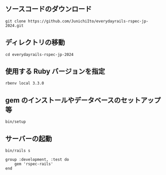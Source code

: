 ## ソースコードのダウンロード
```
git clone https://github.com/JunichiIto/everydayrails-rspec-jp-2024.git
```

## ディレクトリの移動
```
cd everydayrails-rspec-jp-2024
```

## 使⽤する Ruby バージョンを指定
```
rbenv local 3.3.0
```

## gem のインストールやデータベースのセットアップ等
```
bin/setup
```

## サーバーの起動
```
bin/rails s
```


```Gemfile
group :development, :test do
	gem 'rspec-rails' 
end
```

